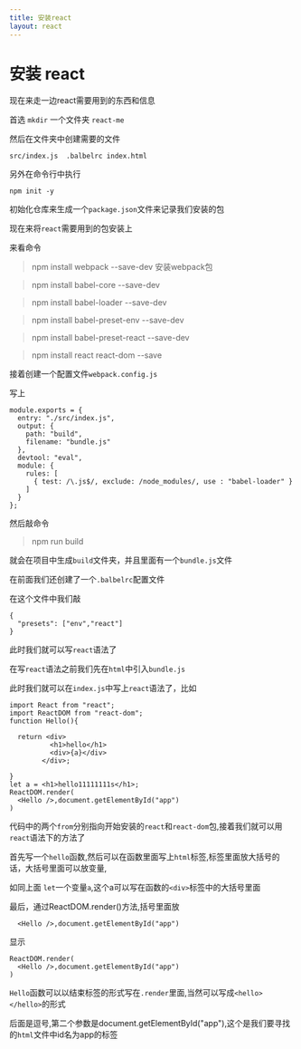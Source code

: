 ```yaml
---
title: 安装react
layout: react
---
```


# 安装 react

现在来走一边react需要用到的东西和信息

首选 `mkdir` 一个文件夹 `react-me`

然后在文件夹中创建需要的文件

```
src/index.js  .balbelrc index.html
```

另外在命令行中执行

```
npm init -y
```

初始化仓库来生成一个`package.json`文件来记录我们安装的包

现在来将`react`需要用到的包安装上

来看命令

>npm install webpack --save-dev 安装webpack包

>npm install babel-core --save-dev

>npm install babel-loader --save-dev

>npm install babel-preset-env --save-dev

>npm install babel-preset-react --save-dev

>npm install react react-dom --save

接着创建一个配置文件`webpack.config.js`

写上

```
module.exports = {
  entry: "./src/index.js",
  output: {
    path: "build",
    filename: "bundle.js"
  },
  devtool: "eval",
  module: {
    rules: [
      { test: /\.js$/, exclude: /node_modules/, use : "babel-loader" }
    ]
  }
};
```
然后敲命令

>npm run build

就会在项目中生成`build`文件夹，并且里面有一个`bundle.js`文件

在前面我们还创建了一个`.balbelrc`配置文件

在这个文件中我们敲

```
{
  "presets": ["env","react"]
}
```

此时我们就可以写`react`语法了

在写`react`语法之前我们先在`html`中引入`bundle.js`

此时我们就可以在`index.js`中写上`react`语法了，比如

```
import React from "react";
import ReactDOM from "react-dom";
function Hello(){

  return <div>
          <h1>hello</h1>
          <div>{a}</div>
        </div>;

}
let a = <h1>hello11111111s</h1>;
ReactDOM.render(
  <Hello />,document.getElementById("app")
)
```

代码中的两个`from`分别指向开始安装的`react`和`react-dom`包,接着我们就可以用`react`语法下的方法了

首先写一个`hello`函数,然后可以在函数里面写上`html`标签,标签里面放大括号的话，大括号里面可以放变量,

如同上面 `let`一个变量`a`,这个a可以写在函数的`<div>`标签中的大括号里面

最后，通过ReactDOM.render()方法,括号里面放

```
  <Hello />,document.getElementById("app")
```

显示

```
ReactDOM.render(
  <Hello />,document.getElementById("app")
)
```

`Hello`函数可以以结束标签的形式写在`.render`里面,当然可以写成`<hello></hello>`的形式

后面是逗号,第二个参数是document.getElementById("app"),这个是我们要寻找的`html`文件中id名为app的标签

